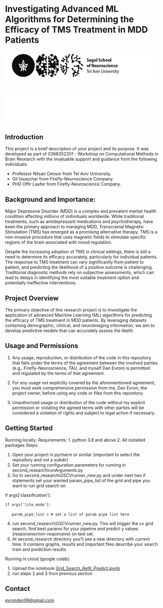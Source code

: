 # Investigating Advanced ML Algorithms for Determining the Efficacy of TMS Treatment in MDD Patients

![Project Logo](sagol_logo.jpg)

![Project Logo](FireFly_white_400.png)

 
## Introduction

This project is a brief description of your project and its purpose. It was developed as part of 0368352201 - Workshop on Computational Methods in Brain Research with the invaluable support and guidance from the following individuals:

- Professor Nitsan Censor from Tel Aviv University.
- Gil Issaschar from Firefly-Neuroscience Company.
- PHD Offir Laufer from Firefly-Neuroscience Company.


## Background and Importance:

Major Depressive Disorder (MDD) is a complex and prevalent mental health condition affecting millions of individuals worldwide. While traditional treatments, such as antidepressant medications and psychotherapy, have been the primary approach to managing MDD, Transcranial Magnetic Stimulation (TMS) has emerged as a promising alternative therapy. TMS is a non-invasive procedure that uses magnetic fields to stimulate specific regions of the brain associated with mood regulation.

Despite the increasing adoption of TMS in clinical settings, there is still a need to determine its efficacy accurately, particularly for individual patients. The response to TMS treatment can vary significantly from patient to patient, and predicting the likelihood of a positive outcome is challenging. Traditional diagnostic methods rely on subjective assessments, which can lead to delays in identifying the most suitable treatment option and potentially ineffective interventions.

## Project Overview

The primary objective of this research project is to investigate the application of advanced Machine Learning (ML) algorithms for predicting the efficacy of TMS treatment in MDD patients. By leveraging  datasets containing demographic, clinical, and neuroimaging information, we aim to develop predictive models that can accurately assess the likelih

## Usage and Permissions

1. Any usage, reproduction, or distribution of the code in this repository that falls under the terms of the agreement between the involved parties (e.g., Firefly-Neuroscience, TAU, and myself Dan Evron) is permitted and regulated by the terms of that agreement.

2. For any usage not explicitly covered by the aforementioned agreement, you must seek comprehensive permission from me, Dan Evron, the project owner, before using any code or files from this repository.

3. Unauthorized usage or distribution of the code without my explicit permission or violating the agreed terms with other parties will be considered a violation of rights and subject to legal action if necessary.

## Getting Started
Running locally:
Requirements: 1. python 3.8 and above 2. All installed packages 
Steps:
1. Open your project in pycharm or similar (important to select the repository and not a subdir)
2. Set your running configuration parameters for running in second_research\runArguments.py
3. Go to second_research\GSCVrunner_new.py and under next two if statements set your wanted param_pipe_list of the 
grid and pipe you want to run grid search on:


if args['classification']: 

    if args['lite_mode']:

       param_pipe_list = # set a list of param pipe list here
4. run second_research\GSCVrunner_new.py. This will trigger the cv grid search, find best
params for your pipeline and predict y values (responsive/non-responsive) on test set.
5. At second_research directory you'll see a new directory with current time. It contains graphs, results and important files describe your search train and prediction results

Running in cloud (google colab):
1. Upload the notebook [Grid_Search_Refit_Predict.ipynb](..%2F..%2F..%2FDownloads%2FGrid_Search_Refit_Predict.ipynb)
2. run steps 2 and 3 from previous section


## Contact

evrondan99@gmail.com
 
